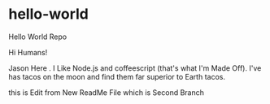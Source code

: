 # hello-world
Hello World Repo

Hi Humans!

Jason Here . I Like Node.js and coffeescript (that's what I'm Made Off).
I've has tacos on the moon and find them far superior to Earth tacos.

this is Edit from New ReadMe File which is Second Branch
